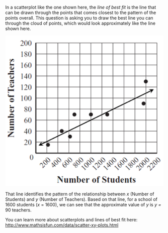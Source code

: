 In a scatterplot like the one shown here, the *line of
best fit* is the line that can be drawn through the points that comes
closest to the pattern of the points overall. This question is asking
you to draw the best line you can through the cloud of points, which
would look approximately like the line shown here.

![](MA-2013-06-11.png)

That line identifies the pattern of the relationship between *x* (Number
of Students) and *y* (Number of Teachers). Based on that line, for a
school of 1600 students (*x* = 1600), we can see that the approximate
value of *y* is *y =* 90 teachers.

You can learn more about scatterplots and lines of best fit here:
<http://www.mathsisfun.com/data/scatter-xy-plots.html>
